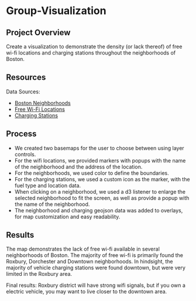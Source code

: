 # Group-Visualization

## Project Overview
Create a visualization to demonstrate the density (or lack thereof) of free wi-fi locations and charging stations throughout the neighborhoods of Boston.

## Resources
Data Sources:
 - [Boston Neighborhoods](static/data/Boston_Neighborhoods.geojson)
 - [Free Wi-Fi Locations](Group-Visualization/static/data/Wicked_Free_Wi-Fi_Locations.geojson)
 - [Charging Stations](static/data/Charging_Stations.geojson)

## Process
- We created two basemaps for the user to choose between using layer controls.
- For the wifi locations, we provided markers with popups with the name of the neighborhood and the address of the location.
- For the neighborhoods, we used color to define the boundaries.
- For the charging stations, we used a custom icon as the marker, with the fuel type and location data.
- When clicking on a neighborhood, we used a d3 listener to enlarge the selected neighborhood to fit the screen, as well as provide a popup with the name of the neighborhood.
- The neighborhood and charging geojson data was added to overlays, for map customization and easy readability.

## Results
The map demonstrates the lack of free wi-fi available in several neighborhoods of Boston.  The majority of free wi-fi is primarily found the Roxbury, Dorchester and Downtown neighborhoods.
In hindsight, the majority of vehicle charging stations were found downtown, but were very limited in the Roxbury area.

Final results: Roxbury district will have strong wifi signals, but if you own a electric vehicle, you may want to live closer to the downtown area.


